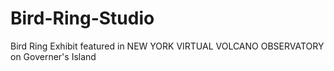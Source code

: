 # Bird-Ring-Studio
Bird Ring Exhibit featured in NEW YORK VIRTUAL VOLCANO OBSERVATORY on Governer's Island
